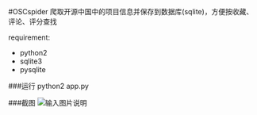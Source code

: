 #OSCspider
爬取开源中国中的项目信息并保存到数据库(sqlite)，方便按收藏、评论、评分查找

requirement:
- python2
- sqlite3
- pysqlite

###运行
python2 app.py

###截图
![输入图片说明](http://git.oschina.net/uploads/images/2017/0410/225452_536fab06_1291750.png "在这里输入图片标题")
